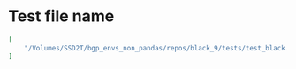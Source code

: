 # Test file name

```json
[
    "/Volumes/SSD2T/bgp_envs_non_pandas/repos/black_9/tests/test_black.py"
]
```
